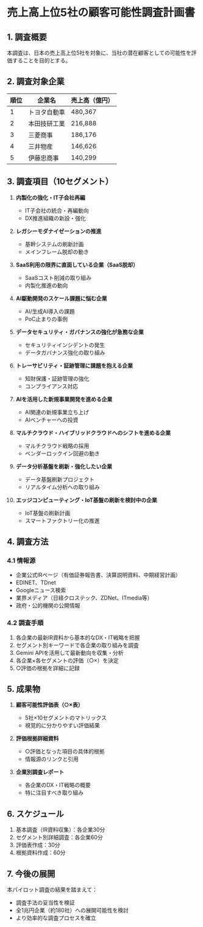# 売上高上位5社の顧客可能性調査計画書

## 1. 調査概要
本調査は、日本の売上高上位5社を対象に、当社の潜在顧客としての可能性を評価することを目的とする。

## 2. 調査対象企業
| 順位 | 企業名 | 売上高（億円） |
|------|--------|----------------|
| 1 | トヨタ自動車 | 480,367 |
| 2 | 本田技研工業 | 216,888 |
| 3 | 三菱商事 | 186,176 |
| 4 | 三井物産 | 146,626 |
| 5 | 伊藤忠商事 | 140,299 |

## 3. 調査項目（10セグメント）
1. **内製化の強化・IT子会社再編**
   - IT子会社の統合・再編動向
   - DX推進組織の新設・強化

2. **レガシーモダナイゼーションの推進**
   - 基幹システムの刷新計画
   - メインフレーム脱却の動き

3. **SaaS利用の限界に直面している企業（SaaS脱却）**
   - SaaSコスト削減の取り組み
   - 内製化推進の動向

4. **AI駆動開発のスケール課題に悩む企業**
   - AI/生成AI導入の課題
   - PoC止まりの事例

5. **データセキュリティ・ガバナンスの強化が急務な企業**
   - セキュリティインシデントの発生
   - データガバナンス強化の取り組み

6. **トレーサビリティ・証跡管理に課題を抱える企業**
   - 知財保護・証跡管理の強化
   - コンプライアンス対応

7. **AIを活用した新規事業開発を進める企業**
   - AI関連の新規事業立ち上げ
   - AIベンチャーへの投資

8. **マルチクラウド・ハイブリッドクラウドへのシフトを進める企業**
   - マルチクラウド戦略の採用
   - ベンダーロックイン回避の動き

9. **データ分析基盤を刷新・強化したい企業**
   - データ基盤刷新プロジェクト
   - リアルタイム分析への取り組み

10. **エッジコンピューティング・IoT基盤の刷新を検討中の企業**
    - IoT基盤の刷新計画
    - スマートファクトリー化の推進

## 4. 調査方法
### 4.1 情報源
- 企業公式IRページ（有価証券報告書、決算説明資料、中期経営計画）
- EDINET、TDnet
- Googleニュース検索
- 業界メディア（日経クロステック、ZDNet、ITmedia等）
- 政府・公的機関の公開情報

### 4.2 調査手順
1. 各企業の最新IR資料から基本的なDX・IT戦略を把握
2. セグメント別キーワードで各企業の取り組みを調査
3. Gemini APIを活用して最新動向を収集・分析
4. 各企業×各セグメントの評価（○×）を決定
5. ○評価の根拠を詳細に記録

## 5. 成果物
1. **顧客可能性評価表（○×表）**
   - 5社×10セグメントのマトリックス
   - 視覚的に分かりやすい評価結果

2. **評価根拠詳細資料**
   - ○評価となった項目の具体的根拠
   - 情報源のリンクと引用

3. **企業別調査レポート**
   - 各企業のDX・IT戦略の概要
   - 特に注目すべき取り組み

## 6. スケジュール
1. 基本調査（IR資料収集）：各企業30分
2. セグメント別詳細調査：各企業60分
3. 評価表作成：30分
4. 根拠資料作成：60分

## 7. 今後の展開
本パイロット調査の結果を踏まえて：
- 調査手法の妥当性を検証
- 全1兆円企業（約180社）への展開可能性を検討
- より効率的な調査プロセスを確立